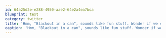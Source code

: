 ```yaml
---
id: 64a25d2e-e288-4950-aae2-64e2a4ea7bca
blueprint: text
category: twitter
title: 'Hmm, "Blackout in a can", sounds like fun stuff. Wonder if we can get it here? http://bit.ly/bC35De'
caption: 'Hmm, "Blackout in a can", sounds like fun stuff. Wonder if we can get it here? http://bit.ly/bC35De'
---
```

